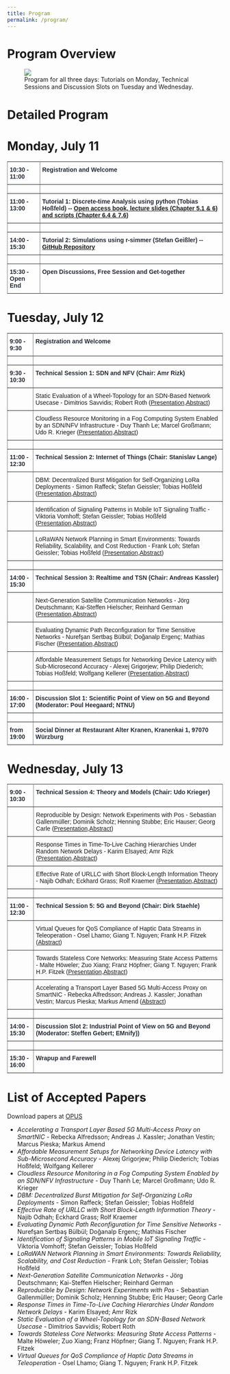 ```yaml
---
title: Program
permalink: /program/
---
```


# Program Overview

<figure>
	<a href="{{ '/assets/images/workshop_program.png' | relative_url }}" class="image-popup">
    <img src="{{ '/assets/images/workshop_program.png' | relative_url }}">
  </a>
	  <figcaption>
      Program for all three days: Tutorials on Monday, Technical Sessions and Discussion Slots on Tuesday and Wednesday.
    </figcaption>
</figure>

# Detailed Program

# Monday, July 11

<style type="text/css">
.tg  {border-collapse:collapse;border-spacing:0;}
.tg td{border-color:black;border-style:solid;border-width:1px;font-family:Arial, sans-serif;font-size:14px;
  overflow:hidden;padding:10px 5px;word-break:normal;}
.tg th{border-color:black;border-style:solid;border-width:1px;font-family:Arial, sans-serif;font-size:14px;
  font-weight:normal;overflow:hidden;padding:10px 5px;word-break:normal;background-color: #FEFEFE;color: #252A34;font-weight: bold;}
.tg .tg-0pky{border-color:inherit;text-align:left;vertical-align:top}
.tg .tg-0lax{text-align:left;vertical-align:top}
</style>

<table class="tg">
<tbody>
  <tr>
    <th class="tg-0pky">10:30 - 11:00</th>
    <th class="tg-0pky">Registration and Welcome</th>
  </tr>
  <tr>
    <td class="tg-0pky"></td>
    <td class="tg-0pky"></td>
  </tr>
  <tr>
    <th class="tg-0pky">11:00 - 13:00</th>
    <th class="tg-0pky">Tutorial 1: Discrete-time Analysis using python (Tobias Hoßfeld) -- <a href="https://modeling.systems/"> Open access book, lecture slides (Chapter 5.1 & 6) and scripts (Chapter 6.4 & 7.6) </a> </th>
  </tr>
  <tr>
    <td class="tg-0pky"></td>
    <td class="tg-0pky"></td>
  </tr>
  <tr>
    <th class="tg-0pky">14:00 - 15:30</th>
    <th class="tg-0pky">Tutorial 2: Simulations using r-simmer (Stefan Geißler) -- <a href="https://github.com/lsinfo3/simmer-tutorial-WueWoWas2022">GitHub Repository</a></th>
  </tr>
  <tr>
    <td class="tg-0pky"></td>
    <td class="tg-0pky"></td>
  </tr>
  <tr>
    <th class="tg-0pky">15:30 - Open End</th>
    <th class="tg-0pky">Open Discussions, Free Session and Get-together</th>
  </tr>
</tbody>
</table>

# Tuesday, July 12

<table class="tg">
<tbody>
  <tr>
    <th class="tg-0pky">9:00 - 9:30</th>
    <th class="tg-0pky">Registration and Welcome</th>
  </tr>
  <tr>
    <td class="tg-0pky"></td>
    <td class="tg-0pky"></td>
  </tr>
  <tr>
    <th class="tg-0pky">9:30 - 10:30</th>
    <th class="tg-0pky">Technical Session 1: SDN and NFV (Chair: Amr Rizk)</th>
  </tr>
  <tr>
    <td class="tg-0pky"></td>
    <td class="tg-0pky">Static Evaluation of a Wheel-Topology for an SDN-Based Network Usecase - Dimitrios Savvidis; Robert Roth (<a href="{{ '/assets/slides/dimitrios.pdf' | relative_url }}">Presentation</a>,<a href="https://opus.bibliothek.uni-wuerzburg.de/frontdoor/index/index/searchtype/collection/id/16504/start/13/rows/100/docId/28071">Abstract</a>)</td>
  </tr>
  <tr>
    <td class="tg-0pky"></td>
    <td class="tg-0pky">Cloudless Resource Monitoring in a Fog Computing System Enabled by an SDN/NFV Infrastructure - Duy Thanh Le; Marcel Großmann; Udo R. Krieger (<a href="{{ '/assets/slides/thanh-le.pdf' | relative_url }}">Presentation</a>,<a href="https://opus.bibliothek.uni-wuerzburg.de/frontdoor/index/index/searchtype/collection/id/16504/start/12/rows/100/docId/28072">Abstract</a>)</td>
  </tr>
  <tr>
    <td class="tg-0pky"></td>
    <td class="tg-0pky"></td>
  </tr>
  <tr>
    <th class="tg-0pky">11:00 - 12:30</th>
    <th class="tg-0pky">Technical Session 2: Internet of Things (Chair: Stanislav Lange)</th>
  </tr>
  <tr>
    <td class="tg-0pky"></td>
    <td class="tg-0pky">DBM: Decentralized Burst Mitigation for Self-Organizing LoRa Deployments - Simon Raffeck; Stefan Geissler; Tobias Hoßfeld (<a href="{{ '/assets/slides/raffeck.pdf' | relative_url }}">Presentation</a>,<a href="https://opus.bibliothek.uni-wuerzburg.de/frontdoor/index/index/searchtype/collection/id/16504/start/5/rows/100/docId/28080">Abstract</a>)</td>
  </tr>
  <tr>
    <td class="tg-0pky"></td>
    <td class="tg-0pky">Identification of Signaling Patterns in Mobile IoT Signaling Traffic - Viktoria Vomhoff; Stefan Geissler; Tobias Hoßfeld (<a href="{{ '/assets/slides/vomhoff.pdf' | relative_url }}">Presentation</a>,<a href="https://opus.bibliothek.uni-wuerzburg.de/frontdoor/index/index/searchtype/collection/id/16504/start/4/rows/100/docId/28081">Abstract</a>)</td>
  </tr>
  <tr>
    <td class="tg-0pky"></td>
    <td class="tg-0pky">LoRaWAN Network Planning in Smart Environments: Towards Reliability, Scalability, and Cost Reduction - Frank Loh; Stefan Geissler; Tobias Hoßfeld (<a href="{{ '/assets/slides/loh.pdf' | relative_url }}">Presentation</a>,<a href="https://opus.bibliothek.uni-wuerzburg.de/frontdoor/index/index/searchtype/collection/id/16504/start/2/rows/100/docId/28082">Abstract</a>)</td>
  </tr>
  <tr>
    <td class="tg-0pky"></td>
    <td class="tg-0pky"></td>
  </tr>
  <tr>
    <th class="tg-0pky">14:00 - 15:30</th>
    <th class="tg-0pky">Technical Session 3: Realtime and TSN (Chair: Andreas Kassler)</th>
  </tr>
  <tr>
    <td class="tg-0pky"></td>
    <td class="tg-0pky">Next-Generation Satellite Communication Networks - Jörg Deutschmann; Kai-Steffen Hielscher; Reinhard German (<a href="{{ '/assets/slides/deutschmann.pdf' | relative_url }}">Presentation</a>,<a href="https://opus.bibliothek.uni-wuerzburg.de/frontdoor/index/index/searchtype/collection/id/16504/start/11/rows/100/docId/28073">Abstract</a>)</td>
  </tr>
  <tr>
    <td class="tg-0pky"></td>
    <td class="tg-0pky">Evaluating Dynamic Path Reconfiguration for Time Sensitive Networks - Nurefşan Sertbaş Bülbül; Doğanalp Ergenç; Mathias Fischer (<a href="{{ '/assets/slides/buelbuel.pdf' | relative_url }}">Presentation</a>,<a href="https://opus.bibliothek.uni-wuerzburg.de/frontdoor/index/index/searchtype/collection/id/16504/start/10/rows/100/docId/28074">Abstract</a>)</td>
  </tr>
  <tr>
    <td class="tg-0pky"></td>
    <td class="tg-0pky">Affordable Measurement Setups for Networking Device Latency with Sub-Microsecond Accuracy - Alexej Grigorjew; Philip Diederich; Tobias Hoßfeld; Wolfgang Kellerer (<a href="{{ '/assets/slides/grigorjew.pdf' | relative_url }}">Presentation</a>,<a href="https://opus.bibliothek.uni-wuerzburg.de/frontdoor/index/index/searchtype/collection/id/16504/start/9/rows/100/docId/28075">Abstract</a>)</td>
  </tr>
  <tr>
    <td class="tg-0pky"></td>
    <td class="tg-0pky"></td>
  </tr>
  <tr>
    <th class="tg-0pky">16:00 - 17:00</th>
    <th class="tg-0pky">Discussion Slot 1: Scientific Point of View on 5G and Beyond (Moderator: Poul Heegaard; NTNU)</th>
  </tr>
  <tr>
    <td class="tg-0pky"></td>
    <td class="tg-0pky"></td>
  </tr>
  <tr>
    <th class="tg-0pky">from 19:00</th>
    <th class="tg-0pky">Social Dinner at Restaurant Alter Kranen, Kranenkai 1, 97070 Würzburg</th>
  </tr>
</tbody>
</table>

# Wednesday, July 13

<table class="tg">
<tbody>
  <tr>
    <th class="tg-0pky">9:00 - 10:30</th>
    <th class="tg-0pky">Technical Session 4: Theory and Models (Chair: Udo Krieger)</th>
  </tr>
  <tr>
    <td class="tg-0pky"></td>
    <td class="tg-0pky">Reproducible by Design: Network Experiments with Pos - Sebastian Gallenmüller; Dominik Scholz; Henning Stubbe; Eric Hauser; Georg Carle (<a href="{{ '/assets/slides/gallenmueller.pdf' | relative_url }}">Presentation</a>,<a href="https://opus.bibliothek.uni-wuerzburg.de/frontdoor/index/index/searchtype/collection/id/16504/start/1/rows/100/docId/28083">Abstract</a>)</td>
  </tr>
  <tr>
    <td class="tg-0pky"></td>
    <td class="tg-0pky">Response Times in Time-To-Live Caching Hierarchies Under Random Network Delays - Karim Elsayed; Amr Rizk (<a href="{{ '/assets/slides/elsayed.pdf' | relative_url }}">Presentation</a>,<a href="https://opus.bibliothek.uni-wuerzburg.de/frontdoor/index/index/searchtype/collection/id/16504/start/0/rows/100/docId/28084">Abstract</a>)</td>
  </tr>
  <tr>
    <td class="tg-0pky"></td>
    <td class="tg-0pky">Effective Rate of URLLC with Short Block-Length Information Theory - Najib Odhah; Eckhard Grass; Rolf Kraemer (<a href="{{ '/assets/slides/odhah.pdf' | relative_url }}">Presentation</a>,<a href="https://opus.bibliothek.uni-wuerzburg.de/frontdoor/index/index/searchtype/collection/id/16504/start/3/rows/100/docId/28085">Abstract</a>)</td>
  </tr>
  <tr>
    <td class="tg-0pky"></td>
    <td class="tg-0pky"></td>
  </tr>
  <tr>
    <th class="tg-0pky">11:00 - 12:30</th>
    <th class="tg-0pky">Technical Session 5: 5G and Beyond (Chair: Dirk Staehle)</th>
  </tr>
  <tr>
    <td class="tg-0pky"></td>
    <td class="tg-0pky">Virtual Queues for QoS Compliance of Haptic Data Streams in Teleoperation - Osel Lhamo; Giang T. Nguyen; Frank H.P. Fitzek (<a href="https://opus.bibliothek.uni-wuerzburg.de/frontdoor/index/index/searchtype/collection/id/16504/start/8/rows/100/docId/28076">Abstract</a>)</td>
  </tr>
  <tr>
    <td class="tg-0pky"></td>
    <td class="tg-0pky">Towards Stateless Core Networks: Measuring State Access Patterns - Malte Höweler; Zuo Xiang; Franz Höpfner; Giang T. Nguyen; Frank H.P. Fitzek (<a href="{{ '/assets/slides/hoeweler.pdf' | relative_url }}">Presentation</a>,<a href="https://opus.bibliothek.uni-wuerzburg.de/frontdoor/index/index/searchtype/collection/id/16504/start/7/rows/100/docId/28077">Abstract</a>)</td>
  </tr>
  <tr>
    <td class="tg-0pky"></td>
    <td class="tg-0pky">Accelerating a Transport Layer Based 5G Multi-Access Proxy on SmartNIC - Rebecka Alfredsson; Andreas J. Kassler; Jonathan Vestin; Marcus Pieska; Markus Amend (<a href="https://opus.bibliothek.uni-wuerzburg.de/frontdoor/index/index/searchtype/collection/id/16504/start/6/rows/100/docId/28079">Abstract</a>)</td>
  </tr>
  <tr>
    <td class="tg-0pky"></td>
    <td class="tg-0pky"></td>
  </tr>
  <tr>
    <th class="tg-0pky">14:00 - 15:30</th>
    <th class="tg-0pky">Discussion Slot 2: Industrial Point of View on 5G and Beyond (Moderator: Steffen Gebert; EMnify))</th>
  </tr>
  <tr>
    <td class="tg-0pky"></td>
    <td class="tg-0pky"></td>
  </tr>
  <tr>
    <th class="tg-0pky">15:30 - 16:00</th>
    <th class="tg-0pky">Wrapup and Farewell</th>
  </tr>
</tbody>
</table>

# List of Accepted Papers
Download papers at <a href="https://opus.bibliothek.uni-wuerzburg.de/solrsearch/index/search/searchtype/collection/id/16504/start/-90/rows/100"> OPUS </a>
* _Accelerating a Transport Layer Based 5G Multi-Access Proxy on SmartNIC_ - Rebecka Alfredsson; Andreas J. Kassler; Jonathan Vestin; Marcus Pieska; Markus Amend
* _Affordable Measurement Setups for Networking Device Latency with Sub-Microsecond Accuracy_ - Alexej Grigorjew; Philip Diederich; Tobias Hoßfeld; Wolfgang Kellerer
* _Cloudless Resource Monitoring in a Fog Computing System Enabled by an SDN/NFV Infrastructure_ - Duy Thanh Le; Marcel Großmann; Udo R. Krieger
* _DBM: Decentralized Burst Mitigation for Self-Organizing LoRa Deployments_ - Simon Raffeck; Stefan Geissler; Tobias Hoßfeld
* _Effective Rate of URLLC with Short Block-Length Information Theory_ - Najib Odhah; Eckhard Grass; Rolf Kraemer
* _Evaluating Dynamic Path Reconfiguration for Time Sensitive Networks_ - Nurefşan Sertbaş Bülbül; Doğanalp Ergenç; Mathias Fischer
* _Identification of Signaling Patterns in Mobile IoT Signaling Traffic_ - Viktoria Vomhoff; Stefan Geissler; Tobias Hoßfeld
* _LoRaWAN Network Planning in Smart Environments: Towards Reliability, Scalability, and Cost Reduction_ - Frank Loh; Stefan Geissler; Tobias Hoßfeld
* _Next-Generation Satellite Communication Networks_ - Jörg Deutschmann; Kai-Steffen Hielscher; Reinhard German
* _Reproducible by Design: Network Experiments with Pos_ - Sebastian Gallenmüller; Dominik Scholz; Henning Stubbe; Eric Hauser; Georg Carle
* _Response Times in Time-To-Live Caching Hierarchies Under Random Network Delays_ - Karim Elsayed; Amr Rizk
* _Static Evaluation of a Wheel-Topology for an SDN-Based Network Usecase_ - Dimitrios Savvidis; Robert Roth
* _Towards Stateless Core Networks: Measuring State Access Patterns_ - Malte Höweler; Zuo Xiang; Franz Höpfner; Giang T. Nguyen; Frank H.P. Fitzek
* _Virtual Queues for QoS Compliance of Haptic Data Streams in Teleoperation_ - Osel Lhamo; Giang T. Nguyen; Frank H.P. Fitzek



